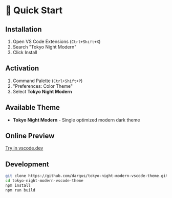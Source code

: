 # 🚀 Quick Start

## Installation

1. Open VS Code Extensions (`Ctrl+Shift+X`)
2. Search "Tokyo Night Modern"
3. Click Install

## Activation

1. Command Palette (`Ctrl+Shift+P`)
2. "Preferences: Color Theme"
3. Select **Tokyo Night Modern**

## Available Theme

- **Tokyo Night Modern** - Single optimized modern dark theme

## Online Preview

[Try in vscode.dev](https://vscode.dev/theme/lod-inc.tokyo-night-modern)

## Development

```bash
git clone https://github.com/darqus/tokyo-night-modern-vscode-theme.git
cd tokyo-night-modern-vscode-theme
npm install
npm run build
```
